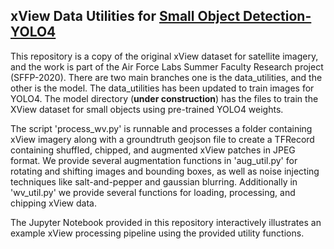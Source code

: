 ## xView Data Utilities for <a href="https://doi.org/10.1117/12.2558829"> Small Object Detection-YOLO4</a>

This repository is a copy of the original xView dataset for satellite imagery, and the work is part of the Air Force Labs Summer Faculty Research project (SFFP-2020). There are two main branches one is the data_utilities, and the other is the model. The data_utilities has been updated to train images for YOLO4. The model directory (**under construction**) has the files to train the XView dataset for small objects using pre-trained YOLO4 weights. 

The script 'process_wv.py' is runnable and processes a folder containing xView imagery along with a groundtruth geojson file to create a TFRecord containing shuffled, chipped, and augmented xView patches in JPEG format.  We provide several augmentation functions in 'aug_util.py' for rotating and shifting images and bounding boxes, as well as noise injecting techniques like salt-and-pepper and gaussian blurring.  Additionally in 'wv_util.py' we provide several functions for loading, processing, and chipping xView data.

The Jupyter Notebook provided in this repository interactively illustrates an example xView processing pipeline using the provided utility functions.
